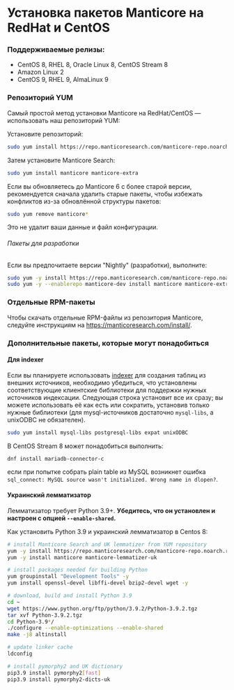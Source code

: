 # Установка пакетов Manticore на RedHat и CentOS

### Поддерживаемые релизы:

* CentOS 8, RHEL 8, Oracle Linux 8, CentOS Stream 8
* Amazon Linux 2
* CentOS 9, RHEL 9, AlmaLinux 9

### Репозиторий YUM

Самый простой метод установки Manticore на RedHat/CentOS — использовать наш репозиторий YUM:

Установите репозиторий:
```bash
sudo yum install https://repo.manticoresearch.com/manticore-repo.noarch.rpm
```

Затем установите Manticore Search:
```bash
sudo yum install manticore manticore-extra
```

Если вы обновляетесь до Manticore 6 с более старой версии, рекомендуется сначала удалить старые пакеты, чтобы избежать конфликтов из-за обновлённой структуры пакетов:

```bash
sudo yum remove manticore*
```

Это не удалит ваши данные и файл конфигурации.

###### Пакеты для разработки
Если вы предпочитаете версии "Nightly" (разработки), выполните:

```bash
sudo yum -y install https://repo.manticoresearch.com/manticore-repo.noarch.rpm && \
sudo yum -y --enablerepo manticore-dev install manticore manticore-extra manticore-common manticore-server manticore-server-core manticore-tools manticore-executor manticore-buddy manticore-backup manticore-columnar-lib manticore-server-core-debuginfo manticore-tools-debuginfo manticore-columnar-lib-debuginfo  manticore-icudata manticore-galera manticore-galera-debuginfo manticore-language-packs manticore-load
```

### Отдельные RPM-пакеты
Чтобы скачать отдельные RPM-файлы из репозитория Manticore, следуйте инструкциям на https://manticoresearch.com/install/.

### Дополнительные пакеты, которые могут понадобиться
#### Для indexer
Если вы планируете использовать [indexer](../Data_creation_and_modification/Adding_data_from_external_storages/Plain_tables_creation.md#Indexer-tool) для создания таблиц из внешних источников, необходимо убедиться, что установлены соответствующие клиентские библиотеки для поддержки нужных источников индексации. Следующая строка установит все их сразу; вы можете использовать её как есть или сократить, установив только нужные библиотеки (для mysql-источников достаточно `mysql-libs`, а unixODBC не обязателен).

```bash
sudo yum install mysql-libs postgresql-libs expat unixODBC
```

В CentOS Stream 8 может понадобиться выполнить:

```
dnf install mariadb-connector-c
```

если при попытке собрать plain table из MySQL возникнет ошибка `sql_connect: MySQL source wasn't initialized. Wrong name in dlopen?`.

#### Украинский лемматизатор
Лемматизатор требует Python 3.9+. **Убедитесь, что он установлен и настроен с опцией `--enable-shared`.**

Как установить Python 3.9 и украинский лемматизатор в Centos 8:

```bash
# install Manticore Search and UK lemmatizer from YUM repository
yum -y install https://repo.manticoresearch.com/manticore-repo.noarch.rpm
yum -y install manticore manticore-lemmatizer-uk

# install packages needed for building Python
yum groupinstall "Development Tools" -y
yum install openssl-devel libffi-devel bzip2-devel wget -y

# download, build and install Python 3.9
cd ~
wget https://www.python.org/ftp/python/3.9.2/Python-3.9.2.tgz
tar xvf Python-3.9.2.tgz
cd Python-3.9*/
./configure --enable-optimizations --enable-shared
make -j8 altinstall

# update linker cache
ldconfig

# install pymorphy2 and UK dictionary
pip3.9 install pymorphy2[fast]
pip3.9 install pymorphy2-dicts-uk
```
<!-- proofread -->

